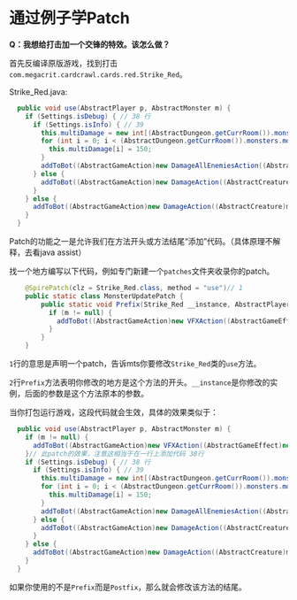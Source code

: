 # 通过例子学Patch

<b>Q：我想给打击加一个交锋的特效。该怎么做？</b>

首先反编译原版游戏，找到打击`com.megacrit.cardcrawl.cards.red.Strike_Red`。

Strike_Red.java:
```java
  public void use(AbstractPlayer p, AbstractMonster m) {
    if (Settings.isDebug) { // 38 行
      if (Settings.isInfo) { // 39
        this.multiDamage = new int[(AbstractDungeon.getCurrRoom()).monsters.monsters.size()];
        for (int i = 0; i < (AbstractDungeon.getCurrRoom()).monsters.monsters.size(); i++) {
          this.multiDamage[i] = 150;
        }
        addToBot((AbstractGameAction)new DamageAllEnemiesAction((AbstractCreature)p, this.multiDamage, this.damageTypeForTurn, AbstractGameAction.AttackEffect.SLASH_DIAGONAL));
      } else {
        addToBot((AbstractGameAction)new DamageAction((AbstractCreature)m, new DamageInfo((AbstractCreature)p, 150, this.damageTypeForTurn), AbstractGameAction.AttackEffect.BLUNT_HEAVY));
      } 
    } else {
      addToBot((AbstractGameAction)new DamageAction((AbstractCreature)m, new DamageInfo((AbstractCreature)p, this.damage, this.damageTypeForTurn), AbstractGameAction.AttackEffect.SLASH_DIAGONAL)); // 49
    } 
  }
```

Patch的功能之一是允许我们在方法开头或方法结尾“添加”代码。（具体原理不解释，去看java assist）

找一个地方编写以下代码，例如专门新建一个`patches`文件夹收录你的patch。

```java
    @SpirePatch(clz = Strike_Red.class, method = "use")// 1
    public static class MonsterUpdatePatch {
        public static void Prefix(Strike_Red __instance, AbstractPlayer p, AbstractMonster m) {// 2
          if (m != null) {
            addToBot((AbstractGameAction)new VFXAction((AbstractGameEffect)new ClashEffect(m.hb.cX, m.hb.cY), 0.1F));
          }
        }
    }
```

`1`行的意思是声明一个patch，告诉mts你要修改`Strike_Red`类的`use`方法。

`2`行`Prefix`方法表明你修改的地方是这个方法的开头。`__instance`是你修改的实例，后面的参数是这个方法原本的参数。

当你打包运行游戏，这段代码就会生效，具体的效果类似于：

```java
  public void use(AbstractPlayer p, AbstractMonster m) {
    if (m != null) {
      addToBot((AbstractGameAction)new VFXAction((AbstractGameEffect)new ClashEffect(m.hb.cX, m.hb.cY), 0.1F));
    }// 此patch的效果，注意这相当于在一行上添加代码 38行
    if (Settings.isDebug) { // 38 行
      if (Settings.isInfo) { // 39
        this.multiDamage = new int[(AbstractDungeon.getCurrRoom()).monsters.monsters.size()];
        for (int i = 0; i < (AbstractDungeon.getCurrRoom()).monsters.monsters.size(); i++) {
          this.multiDamage[i] = 150;
        }
        addToBot((AbstractGameAction)new DamageAllEnemiesAction((AbstractCreature)p, this.multiDamage, this.damageTypeForTurn, AbstractGameAction.AttackEffect.SLASH_DIAGONAL));
      } else {
        addToBot((AbstractGameAction)new DamageAction((AbstractCreature)m, new DamageInfo((AbstractCreature)p, 150, this.damageTypeForTurn), AbstractGameAction.AttackEffect.BLUNT_HEAVY));
      } 
    } else {
      addToBot((AbstractGameAction)new DamageAction((AbstractCreature)m, new DamageInfo((AbstractCreature)p, this.damage, this.damageTypeForTurn), AbstractGameAction.AttackEffect.SLASH_DIAGONAL)); // 49
    } 
  }
```

如果你使用的不是`Prefix`而是`Postfix`，那么就会修改该方法的结尾。